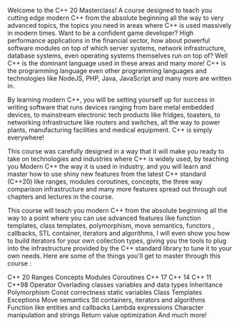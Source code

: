 Welcome to the C++ 20 Masterclass! A course designed to teach you cutting edge modern C++ from the absolute beginning all the way to very advanced topics, the topics you need in areas where C++ is used massively in modern times. Want to be a confident game developer? High performance applications in the financial sector, how about powerful software modules on top of which server systems, network infrastructure, database systems, even operating systems themselves run on top of? Well C++ is the dominant language used in these areas and many more! C++ is the programming language even other programming languages and technologies like NodeJS, PHP, Java, JavaScript and many more are written in.

By learning modern C++, you will be setting yourself up for success in writing software that runs devices ranging from bare metal embedded devices,  to mainstream electronic tech products like fridges, toasters, to networking infrastructure like routers and switches, all the way to power plants, manufacturing facilities and medical equipment. C++ is simply everywhere!

This course was carefully designed in a way  that it  will make you ready to take on technologies  and industries where C++ is widely used, by teaching you Modern C++ the way it is used in industry, and you will learn and master how to use shiny new features from the latest C++ standard (C++20) like ranges, modules coroutines, concepts, the three way comparison infrastructure and many more features spread out through out chapters and lectures in the course.

This course will teach you modern C++ from the absolute beginning all the way to a point where you can use advanced features like function templates, class templates, polymorphism, move semantics, functors , callbacks, STL container, iterators and algorithms, I will even show you how to build iterators for your own collection types, giving you the tools to  plug into the infrastructure provided by the C++ standard library to tune it to your own needs. Here are some of the things you'll get to master through this course : 

C++ 20
Ranges
Concepts
Modules
Coroutines
C++ 17
C++ 14
C++ 11
C++98
Operator Overlading
classes
variables and data types
Inheritance
Polymorphism
Const correctness
static variables
Class Templates
Exceptions
Move semantics
Stl containers, iterators and algorithms
Function like entities and callbacks
Lambda expressions
Character manipulation and strings
Return value optimization
And much more!
